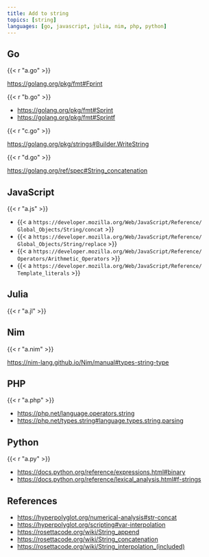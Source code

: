 ```yaml
---
title: Add to string
topics: [string]
languages: [go, javascript, julia, nim, php, python]
---
```


## Go

{{< r "a.go" >}}

<https://golang.org/pkg/fmt#Fprint>

{{< r "b.go" >}}

- <https://golang.org/pkg/fmt#Sprint>
- <https://golang.org/pkg/fmt#Sprintf>

{{< r "c.go" >}}

<https://golang.org/pkg/strings#Builder.WriteString>

{{< r "d.go" >}}

<https://golang.org/ref/spec#String_concatenation>

## JavaScript

{{< r "a.js" >}}

- {{< a `https://developer.mozilla.org/Web/JavaScript/Reference/
   Global_Objects/String/concat` >}}
- {{< a `https://developer.mozilla.org/Web/JavaScript/Reference/
   Global_Objects/String/replace` >}}
- {{< a `https://developer.mozilla.org/Web/JavaScript/Reference/
   Operators/Arithmetic_Operators` >}}
- {{< a `https://developer.mozilla.org/Web/JavaScript/Reference/
   Template_literals` >}}

## Julia

{{< r "a.jl" >}}

## Nim

{{< r "a.nim" >}}

<https://nim-lang.github.io/Nim/manual#types-string-type>

## PHP

{{< r "a.php" >}}

- <https://php.net/language.operators.string>
- <https://php.net/types.string#language.types.string.parsing>

## Python

{{< r "a.py" >}}

- <https://docs.python.org/reference/expressions.html#binary>
- <https://docs.python.org/reference/lexical_analysis.html#f-strings>

## References

- <https://hyperpolyglot.org/numerical-analysis#str-concat>
- <https://hyperpolyglot.org/scripting#var-interpolation>
- <https://rosettacode.org/wiki/String_append>
- <https://rosettacode.org/wiki/String_concatenation>
- <https://rosettacode.org/wiki/String_interpolation_(included)>
